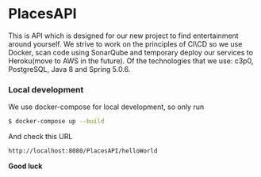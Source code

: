 # PlacesAPI
This is API which is designed for our new project to find entertainment around yourself. We strive to work on the principles of CI\CD so we use Docker, scan code using SonarQube and temporary deploy our services to Heroku(move to AWS in the future). Of the technologies that we use: c3p0, PostgreSQL, Java 8 and Spring 5.0.6.

### Local development
We use docker-compose for local development, so only run

```sh
$ docker-compose up --build
```

And check this URL

```sh
http://localhost:8080/PlacesAPI/helloWorld
```

**Good luck**

